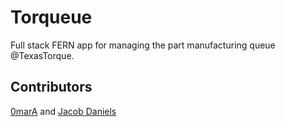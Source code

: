 # Torqueue

Full stack FERN app for managing the part manufacturing queue @TexasTorque. 

## Contributors

[0marA](https://github.com/0marA) and [Jacob Daniels](https://github.com/firebanner64) 
